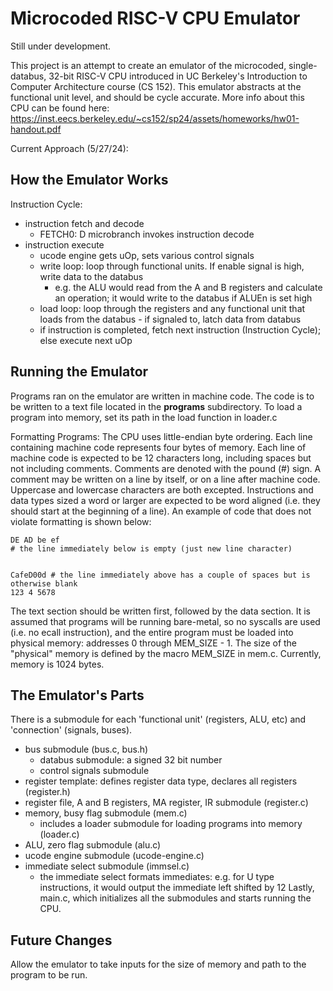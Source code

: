# Microcoded RISC-V CPU Emulator

Still under development.

This project is an attempt to create an emulator of the microcoded, single-databus, 32-bit RISC-V CPU introduced in UC Berkeley's Introduction to Computer Architecture course (CS 152). This emulator abstracts at the functional unit level, and should be cycle accurate. More info about this CPU can be found here: https://inst.eecs.berkeley.edu/~cs152/sp24/assets/homeworks/hw01-handout.pdf

Current Approach (5/27/24):

## How the Emulator Works
Instruction Cycle:
- instruction fetch and decode
    - FETCH0: D microbranch invokes instruction decode
- instruction execute
    - ucode engine gets uOp, sets various control signals
    - write loop: loop through functional units. If enable signal is high, write data to the databus
        - e.g. the ALU would read from the A and B registers and calculate an operation; 
            it would write to the databus if ALUEn is set high
    - load loop: loop through the registers and any functional unit that loads from the databus - if signaled to, latch data from databus
    - if instruction is completed, fetch next instruction (Instruction Cycle); else execute next uOp

## Running the Emulator
Programs ran on the emulator are written in machine code. The code is to be written to a text file located in the
**programs** subdirectory. To load a program into memory, set its path in the load function in loader.c

Formatting Programs:
The CPU uses little-endian byte ordering.
Each line containing machine code represents four bytes of memory.
Each line of machine code is expected to be 12 characters long, including spaces but not including comments. Comments are 
denoted with the pound (#) sign. A comment may be written on a line by itself, or on a line after machine code.
Uppercase and lowercase characters are both excepted. Instructions and data types sized a word or larger
are expected to be word aligned (i.e. they should start at the beginning of a line). An example of code that 
does not violate formatting is shown below:

    DE AD be ef
    # the line immediately below is empty (just new line character)

  
    CafeD00d # the line immediately above has a couple of spaces but is otherwise blank
    123 4 5678

The text section should be written first, followed by the data section.
It is assumed that programs will be running bare-metal, so no syscalls are used (i.e. no ecall instruction), and the 
entire program must be loaded into physical memory: addresses 0 through MEM_SIZE - 1. The size of the "physical" memory
is defined by the macro MEM_SIZE in mem.c. Currently, memory is 1024 bytes.  

## The Emulator's Parts
There is a submodule for each 'functional unit' (registers, ALU, etc) and 'connection' (signals, buses).
- bus submodule (bus.c, bus.h)
    - databus submodule: a signed 32 bit number
    - control signals submodule
- register template: defines register data type, declares all registers (register.h)
- register file, A and B registers, MA register, IR submodule (register.c)
- memory, busy flag submodule (mem.c)
    - includes a loader submodule for loading programs into memory (loader.c)
- ALU, zero flag submodule (alu.c)
- ucode engine submodule (ucode-engine.c)
- immediate select submodule (immsel.c)
    - the immediate select formats immediates: e.g. for U type instructions, it would output
      the immediate left shifted by 12
Lastly, main.c, which initializes all the submodules and starts running the CPU.

## Future Changes
Allow the emulator to take inputs for the size of memory and path to the program to be run. 